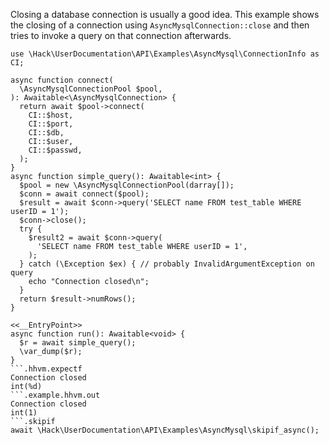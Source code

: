 Closing a database connection is usually a good idea. This example shows the closing of a connection using `AsyncMysqlConnection::close` and then tries to invoke a query on that connection afterwards.

```basic-usage.php
use \Hack\UserDocumentation\API\Examples\AsyncMysql\ConnectionInfo as CI;

async function connect(
  \AsyncMysqlConnectionPool $pool,
): Awaitable<\AsyncMysqlConnection> {
  return await $pool->connect(
    CI::$host,
    CI::$port,
    CI::$db,
    CI::$user,
    CI::$passwd,
  );
}
async function simple_query(): Awaitable<int> {
  $pool = new \AsyncMysqlConnectionPool(darray[]);
  $conn = await connect($pool);
  $result = await $conn->query('SELECT name FROM test_table WHERE userID = 1');
  $conn->close();
  try {
    $result2 = await $conn->query(
      'SELECT name FROM test_table WHERE userID = 1',
    );
  } catch (\Exception $ex) { // probably InvalidArgumentException on query
    echo "Connection closed\n";
  }
  return $result->numRows();
}

<<__EntryPoint>>
async function run(): Awaitable<void> {
  $r = await simple_query();
  \var_dump($r);
}
```.hhvm.expectf
Connection closed
int(%d)
```.example.hhvm.out
Connection closed
int(1)
```.skipif
await \Hack\UserDocumentation\API\Examples\AsyncMysql\skipif_async();
```
